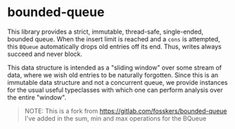 # bounded-queue

This library provides a strict, immutable, thread-safe, single-ended, bounded
queue. When the insert limit is reached and a `cons` is attempted, this `BQueue`
automatically drops old entries off its end. Thus, writes always succeed and
never block.

This data structure is intended as a "sliding window" over some stream of data,
where we wish old entries to be naturally forgotten. Since this is an immutable
data structure and not a concurrent queue, we provide instances for the usual
useful typeclasses with which one can perform analysis over the entire "window".

> NOTE: This is a fork from https://gitlab.com/fosskers/bounded-queue
>       I've added in the sum, min and max operations for the BQueue
